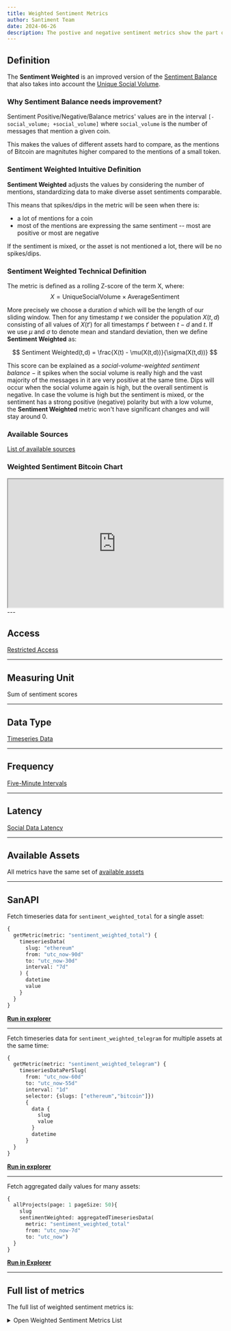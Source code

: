 ```yaml
---
title: Weighted Sentiment Metrics 
author: Santiment Team
date: 2024-06-26
description: The postive and negative sentiment metrics show the part of the total social volume that has positive or negative sentiment 
---
```


## Definition

The **Sentiment Weighted** is an improved version of the [Sentiment
Balance](/metrics/sentiment-metrics/positive-negative-sentiment-metrics) that also takes into account the [Unique Social Volume](/metrics/unique-social-volume).

### Why Sentiment Balance needs improvement?

Sentiment Positive/Negative/Balance metrics' values are in the interval `[-social_volume; +social_volume]`
where `social_volume` is the number of messages that mention a given coin.

This makes the values of different assets hard to compare, as the mentions of Bitcoin are magnitutes higher compared to the mentions of a small token.

### Sentiment Weighted Intuitive Definition

**Sentiment Weighted** adjusts the values by considering the number of mentions, standardizing data to make diverse asset sentiments comparable. 

This means that spikes/dips in the metric will be seen when there is:
- a lot of mentions for a coin
- most of the mentions are expressing the same sentiment -- most are positive or most are negative

If the sentiment is mixed, or the asset is not mentioned a lot, there will be no spikes/dips.

### Sentiment Weighted Technical Definition

The metric is defined as a rolling Z-score of the term X, where:
$$
X = \mathrm{Unique Social Volume} \times \mathrm{Average Sentiment}
$$

More precisely we choose a duration $d$ which will be the length of our sliding
window. Then for any timestamp $t$ we consider the population $X(t,d)$
consisting of all values of $X(t')$ for all timestamps $t'$ between $t-d$ and
$t$. If we use $\mu$ and $\sigma$ to denote mean and standard deviation, then we
define **Sentiment Weighted** as:

$$
Sentiment Weighted(t,d) = \frac{X(t) - \mu(X(t,d))}{\sigma(X(t,d))}
$$

This score can be explained as a _social-volume-weighted sentiment
balance_ $-$ it spikes when the social volume is really high and
the vast majority of the messages in it are very positive at the same time. Dips
will occur when the social volume again is high, but the overall sentiment is
negative. In case the volume is high but the sentiment is mixed, or the
sentiment has a strong positive (negative) polarity but with a low volume, the
**Sentiment Weighted** metric won't have significant changes and will
stay around 0.

### Available Sources

[List of available sources](/metrics/details/social-data/#available-data-sources)

### Weighted Sentiment Bitcoin Chart

<iframe title="Santiment Chart: Price (BTC), Weighted sentiment (Total) (BTC)" width="100%" height="300" src="https://embed.santiment.net/chart?ps=bitcoin&pt=BTC&df=utc_now-90d&dt=utc_now-30d&emcg=1&wm=price_usd%3Bsentiment_volume_consumed_total&wax=0%3B1&wc=%2326C953%3B%23FF5B5B&ws=%3B%7B%22interval%22%3A%221d%22%7D" scrolling="no"></iframe>
---

## Access

[Restricted Access](/metrics/details/access#restricted-access)

---


## Measuring Unit

Sum of sentiment scores

---

## Data Type

[Timeseries Data](/metrics/details/data-type#timeseries-data)

---

## Frequency

[Five-Minute Intervals](/metrics/details/frequency#five-minute-frequency)

---

## Latency

[Social Data Latency](/metrics/details/latency#social-data-latency)

---

## Available Assets

All metrics have the same set of [available assets](https://api.santiment.net/graphiql?variables=&query=%7B%0A%20%20getMetric(metric%3A%20%22sentiment_weighted_total%22)%20%7B%0A%20%20%20%20metadata%20%7B%0A%20%20%20%20%20%20availableSlugs%0A%20%20%20%20%7D%0A%20%20%7D%0A%7D%0A)

---

## SanAPI

Fetch timeseries data for `sentiment_weighted_total` for a single asset:

```graphql
{
  getMetric(metric: "sentiment_weighted_total") {
    timeseriesData(
      slug: "ethereum"
      from: "utc_now-90d"
      to: "utc_now-30d"
      interval: "7d"
    ) {
      datetime
      value
    }
  }
}
```

**[Run in explorer](https://api.santiment.net/graphiql?query=%7B%0A%20%20getMetric(metric%3A%20%22sentiment_weighted_total%22)%20%7B%0A%20%20%20%20timeseriesData(%0A%20%20%20%20%20%20slug%3A%20%22ethereum%22%0A%20%20%20%20%20%20from%3A%20%22utc_now-90d%22%0A%20%20%20%20%20%20to%3A%20%22utc_now-30d%22%0A%20%20%20%20%20%20interval%3A%20%227d%22%0A%20%20%20%20)%20%7B%0A%20%20%20%20%20%20datetime%0A%20%20%20%20%20%20value%0A%20%20%20%20%7D%0A%20%20%7D%0A%7D)**

---

Fetch timeseries data for `sentiment_weighted_telegram` for multiple assets at the same time:

```graphql
{
  getMetric(metric: "sentiment_weighted_telegram") {
    timeseriesDataPerSlug(
      from: "utc_now-60d"
      to: "utc_now-55d"
      interval: "1d"
      selector: {slugs: ["ethereum","bitcoin"]})
      {
        data {
          slug
          value
        }
        datetime
      }
  }
}
```

**[Run in explorer](https://api.santiment.net/graphiql?query=%7B%0A%20%20getMetric(metric%3A%20%22sentiment_weighted_telegram%22)%20%7B%0A%20%20%20%20timeseriesDataPerSlug(%0A%20%20%20%20%20%20from%3A%20%22utc_now-60d%22%0A%20%20%20%20%20%20to%3A%20%22utc_now-55d%22%0A%20%20%20%20%20%20interval%3A%20%221d%22%0A%20%20%20%20%20%20selector%3A%20%7Bslugs%3A%20%5B%22ethereum%22%2C%22bitcoin%22%5D%7D)%0A%20%20%20%20%20%20%7B%0A%20%20%20%20%20%20%20%20data%20%7B%0A%20%20%20%20%20%20%20%20%20%20slug%0A%20%20%20%20%20%20%20%20%20%20value%0A%20%20%20%20%20%20%20%20%7D%0A%20%20%20%20%20%20%20%20datetime%0A%20%20%20%20%20%20%7D%0A%20%20%7D%0A%7D%0A)**

---

Fetch aggregated daily values for many assets:

```graphql
{
  allProjects(page: 1 pageSize: 50){
    slug
    sentimentWeighted: aggregatedTimeseriesData(
      metric: "sentiment_weighted_total"
      from: "utc_now-7d"
      to: "utc_now")
  }
}
```

**[Run in Explorer](https://api.santiment.net/graphiql?variables=&query=%7B%0A%20%20allProjects(page%3A%201%20pageSize%3A%2050)%7B%0A%20%20%20%20slug%0A%20%20%20%20sentimentWeighted%3A%20aggregatedTimeseriesData(%0A%20%20%20%20%20%20metric%3A%20%22sentiment_weighted_total%22%0A%20%20%20%20%20%20from%3A%20%22utc_now-7d%22%0A%20%20%20%20%20%20to%3A%20%22utc_now%22)%0A%20%20%7D%0A%7D%0A)**

---

## Full list of metrics

The full list of weighted sentiment metrics is:

<Details>
<Summary>Open Weighted Sentiment Metrics List</Summary>
- sentiment_weighted_4chan
- sentiment_weighted_bitcointalk
- sentiment_weighted_reddit
- sentiment_weighted_telegram
- sentiment_weighted_twitter
- sentiment_weighted_youtube_videos
- sentiment_weighted_farcaster
- sentiment_weighted_total
</Details>
